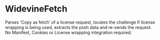 # WidevineFetch
Parses 'Copy as fetch' of a license request, locates the challenge if license wrapping is being used, extracts the pssh data and re-sends the request. No Manifest, Cookies or License wrapping integration required.
